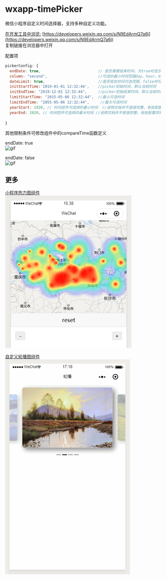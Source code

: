 # wxapp-timePicker
微信小程序自定义时间选择器，支持多种自定义功能。  

[在开发工具中浏览:](https://developers.weixin.qq.com/s/N9EdArmQ7a6j)  [https://developers.weixin.qq.com/s/N9EdArmQ7a6j](https://developers.weixin.qq.com/s/N9EdArmQ7a6j)   
复制链接在浏览器中打开  
  
配置项
```js
pickerConfig: {
  endDate: true,                          // 是否需要结束时间，为true时显示开始时间和结束时间两个picker
  column: "second",                       //可选的最小时间范围day、hour、minute、secend
  dateLimit: true,                        //是否现在时间可选范围，false时可选任意时间；当为数字n时，范围是当前时间的最近n天
  initStartTime:'2019-01-01 12:32:44',    //picker初始时间，默认当前时间
  initEndTime: "2019-12-01 12:32:44",     //picker初始结束时间，默认当前时间
  limitStartTime: "2015-05-06 12:32:44",  //最小可选时间
  limitEndTime: "2055-05-06 12:32:44",     //最大可选时间 
  yearStart: 1920, // 时间控件可选择的最小时间  //说明文档并不是很完整，有些配置项需要到源码里去找
  yearEnd: 2020, // 时间控件可选择的最大时间 //说明文档并不是很完整，有些配置项需要到源码里去找

}
```

其他限制条件可修改组件中的compareTime函数定义

endDate: true  
![gif](https://raw.githubusercontent.com/rover95/wxapp-timePicker/master/images/endDate.gif)
   
endDate: false  
![gif](https://raw.githubusercontent.com/rover95/wxapp-timePicker/master/images/noEndDate.gif)

## 更多

[小程序热力图组件](https://github.com/rover95/wxapp-heatmap)  
![img](https://raw.githubusercontent.com/rover95/image/master/img/heatmap3.png)

[自定义轮播图组件](https://github.com/rover95/wxapp-swiper)  
![gif](https://raw.githubusercontent.com/rover95/image/master/gif/swiper2.gif)
